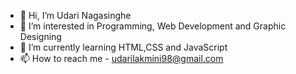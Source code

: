 - 👋 Hi, I’m Udari Nagasinghe
- 👀 I’m interested in Programming, Web Development and Graphic Designing
- 🌱 I’m currently learning HTML,CSS and JavaScript
- 📫 How to reach me - udarilakmini98@gmail.com

<!---
frstuln/frstuln is a ✨ special ✨ repository because its `README.md` (this file) appears on your GitHub profile.
You can click the Preview link to take a look at your changes.
--->
